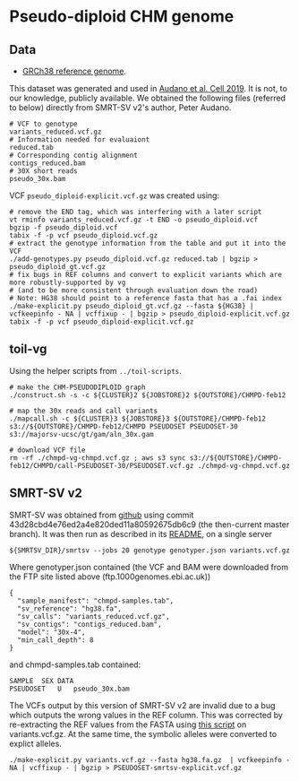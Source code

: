 # Pseudo-diploid CHM genome

## Data

- [GRCh38 reference genome](http://hgdownload.soe.ucsc.edu/goldenPath/hg38/bigZips/hg38.fa.gz).

This dataset was generated and used in [Audano et al. Cell 2019](https://doi.org/10.1016/j.cell.2018.12.019).
It is not, to our knowledge, publicly available. 
We obtained the following files (referred to below) directly from SMRT-SV v2's author, Peter Audano.

```
# VCF to genotype
variants_reduced.vcf.gz
# Information needed for evaluaiont
reduced.tab
# Corresponding contig alignment
contigs_reduced.bam
# 30X short reads
pseudo_30x.bam
```

VCF `pseudo_diploid-explicit.vcf.gz` was created using:

```
# remove the END tag, which was interfering with a later script
vt rminfo variants_reduced.vcf.gz -t END -o pseudo_diploid.vcf
bgzip -f pseudo_diploid.vcf
tabix -f -p vcf pseudo_diploid.vcf.gz
# extract the genotype information from the table and put it into the VCF
./add-genotypes.py pseudo_diploid.vcf.gz reduced.tab | bgzip > pseudo_diploid_gt.vcf.gz
# fix bugs in REF columns and convert to explicit variants which are more robustly-supported by vg
# (and to be more consistent through evaluation down the road)
# Note: HG38 should point to a reference fasta that has a .fai index
./make-explicit.py pseudo_diploid_gt.vcf.gz --fasta ${HG38} | vcfkeepinfo - NA | vcffixup - | bgzip > pseudo_diploid-explicit.vcf.gz
tabix -f -p vcf pseudo_diploid-explicit.vcf.gz
```
## toil-vg

Using the helper scripts from `../toil-scripts`.

```
# make the CHM-PSEUDODIPLOID graph
./construct.sh -s -c ${CLUSTER}2 ${JOBSTORE}2 ${OUTSTORE}/CHMPD-feb12

# map the 30x reads and call variants
./mapcall.sh -c ${CLUSTER}3 ${JOBSTORE}3 ${OUTSTORE}/CHMPD-feb12 s3://${OUTSTORE}/CHMPD-feb12/CHMPD PSEUDOSET PSEUDOSET-30 s3://majorsv-ucsc/gt/gam/aln_30x.gam

# download VCF file
rm -rf ./chmpd-vg-chmpd.vcf.gz ; aws s3 sync s3://${OUTSTORE}/CHMPD-feb12/CHMPD/call-PSEUDOSET-30/PSEUDOSET.vcf.gz ./chmpd-vg-chmpd.vcf.gz
```

## SMRT-SV v2

SMRT-SV was obtained from [github](https://github.com/EichlerLab/smrtsv2) using commit 43d28cbd4e76ed2a4e820ded11a80592675db6c9 (the then-current master branch).
It was then run as described in its [README](https://github.com/EichlerLab/smrtsv2/blob/master/GENOTYPE.md), on a single server
```
${SMRTSV_DIR}/smrtsv --jobs 20 genotype genotyper.json variants.vcf.gz

```
Where genotyper.json contained (the VCF and BAM were downloaded from the FTP site listed above (ftp.1000genomes.ebi.ac.uk))
```
{
  "sample_manifest": "chmpd-samples.tab",
  "sv_reference": "hg38.fa",
  "sv_calls": "variants_reduced.vcf.gz",
  "sv_contigs": "contigs_reduced.bam",
  "model": "30x-4",
  "min_call_depth": 8
}
```

and chmpd-samples.tab contained:
```
SAMPLE	SEX	DATA
PSEUDOSET	U	pseudo_30x.bam
```

The VCFs output by this version of SMRT-SV v2 are invalid due to a bug which outputs the wrong values in the REF column.  This was corrected by re-extracting the REF values from the FASTA using [this script](https://github.com/vgteam/sv-genotyping-paper/blob/master/human/chmpd/make-explicit.py) on variants.vcf.gz.  At the same time, the symbolic alleles were converted to explict alleles.  

```
./make-explicit.py variants.vcf.gz --fasta hg38.fa.gz  | vcfkeepinfo - NA | vcffixup - | bgzip > PSEUDOSET-smrtsv-explicit.vcf.gz
```
